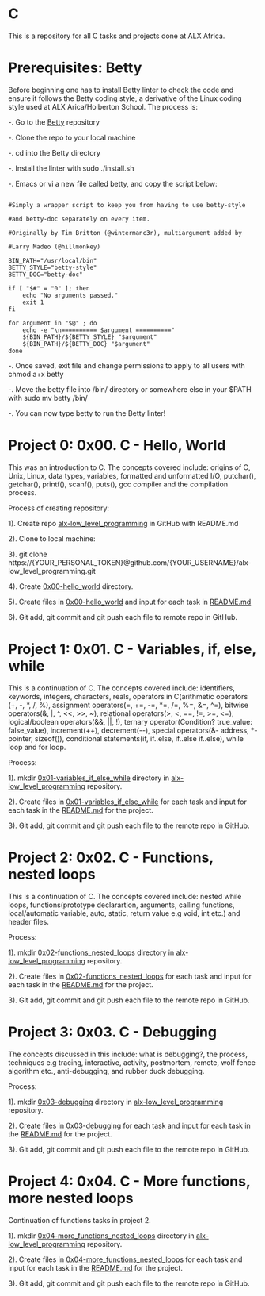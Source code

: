 # C
This is a repository for all C tasks and projects done at ALX Africa. 
# Prerequisites: Betty
Before beginning one has to install Betty linter to check the code and ensure it follows the Betty coding style, a derivative of the Linux coding style used at ALX Arica/Holberton School. The process is:

-. Go to the [Betty](https://github.com/alx-tools/Betty) repository

-. Clone the repo to your local machine

-. cd into the Betty directory

-. Install the linter with sudo ./install.sh

-. Emacs or vi a new file called betty, and copy the script below:


```#!/bin/bash

#Simply a wrapper script to keep you from having to use betty-style

#and betty-doc separately on every item.

#Originally by Tim Britton (@wintermanc3r), multiargument added by

#Larry Madeo (@hillmonkey)

BIN_PATH="/usr/local/bin"
BETTY_STYLE="betty-style"
BETTY_DOC="betty-doc"

if [ "$#" = "0" ]; then
    echo "No arguments passed."
    exit 1
fi

for argument in "$@" ; do
    echo -e "\n========== $argument =========="
    ${BIN_PATH}/${BETTY_STYLE} "$argument"
    ${BIN_PATH}/${BETTY_DOC} "$argument"
done
```
-. Once saved, exit file and change permissions to apply to all users with chmod a+x betty

-. Move the betty file into /bin/ directory or somewhere else in your $PATH with sudo mv betty /bin/

-. You can now type betty <filename> to run the Betty linter!


# **Project 0: 0x00. C - Hello, World**

This was an introduction to C. The concepts covered include: origins of C, Unix, Linux, data types, variables, formatted and unformatted I/O, putchar(), getchar(), printf(), scanf(), puts(), gcc compiler and the compilation process.

Process of creating repository:

1). Create repo [alx-low_level_programming](https://github.com/Muthoni-Maryanne/alx-low_level_programming) in GitHub with README.md

2). Clone to local machine:

3). git clone https://{YOUR_PERSONAL_TOKEN}@github.com/{YOUR_USERNAME}/alx-low_level_programming.git

4). Create [0x00-hello_world](https://github.com/Muthoni-Maryanne/alx-low_level_programming/tree/master/0x00-hello_world) directory.

5). Create files in [0x00-hello_world](https://github.com/Muthoni-Maryanne/alx-low_level_programming/tree/master/0x00-hello_world) and input for each task in [README.md](https://github.com/Muthoni-Maryanne/alx-low_level_programming/blob/master/0x00-hello_world/README.md)

6). Git add, git commit and git push each file to remote repo in GitHub.

# **Project 1: 0x01. C - Variables, if, else, while**

This is a continuation of C. The concepts covered include: identifiers, keywords, integers, characters, reals, operators in C(arithmetic operators (+, -, *, /, %), assignment operators(=, +=, -=, *=, /=, %=, &=, ^=), bitwise operators(&, |, ^, <<, >>, ~), relational operators(>, <, ==, !=, >=, <=), logical/boolean operators(&&, ||, !), ternary operator(Condition? true_value: false_value), increment(++), decrement(--), special operators(&- address, *-pointer, sizeof()), conditional statements(if, if..else, if..else if..else), while loop and for loop.

Process:

1). mkdir [0x01-variables_if_else_while](https://github.com/Muthoni-Maryanne/alx-low_level_programming/tree/master/0x01-variables_if_else_while) directory in [alx-low_level_programming](https://github.com/Muthoni-Maryanne/alx-low_level_programming) repository.

2). Create files in [0x01-variables_if_else_while](https://github.com/Muthoni-Maryanne/alx-low_level_programming/tree/master/0x01-variables_if_else_while) for each task and input for each task in the [README.md](https://github.com/Muthoni-Maryanne/alx-low_level_programming/blob/master/0x01-variables_if_else_while/README.md) for the project.

3). Git add, git commit and git push each file to the remote repo in GitHub.

# **Project 2: 0x02. C - Functions, nested loops**

This is a continuation of C. The concepts covered include: nested while loops, functions(prototype declarartion, arguments, calling functions, local/automatic variable, auto, static, return value e.g void, int etc.) and header files.

Process:

1). mkdir [0x02-functions_nested_loops](https://github.com/Muthoni-Maryanne/alx-low_level_programming/tree/master/0x02-functions_nested_loops) directory in [alx-low_level_programming](https://github.com/Muthoni-Maryanne/alx-low_level_programming) repository.

2). Create files in [0x02-functions_nested_loops](https://github.com/Muthoni-Maryanne/alx-low_level_programming/tree/master/0x02-functions_nested_loops) for each task and input for each task in the [README.md](https://github.com/Muthoni-Maryanne/alx-low_level_programming/blob/master/0x02-functions_nested_loops/README.md) for the project.

3). Git add, git commit and git push each file to the remote repo in GitHub.

# **Project 3: 0x03. C - Debugging**

The concepts discussed in this include: what is debugging?, the process, techniques e.g tracing, interactive, activity, postmortem, remote, wolf fence algorithm etc., anti-debugging, and rubber duck debugging.

Process:

1). mkdir [0x03-debugging](https://github.com/Muthoni-Maryanne/alx-low_level_programming/tree/master/0x03-debugging) directory in [alx-low_level_programming](https://github.com/Muthoni-Maryanne/alx-low_level_programming) repository.

2). Create files in [0x03-debugging](https://github.com/Muthoni-Maryanne/alx-low_level_programming/tree/master/0x03-debugging) for each task and input for each task in the [README.md](https://github.com/Muthoni-Maryanne/alx-low_level_programming/blob/master/0x03-debugging/README.md) for the project.

3). Git add, git commit and git push each file to the remote repo in GitHub.

# **Project 4: 0x04. C - More functions, more nested loops**

Continuation of functions tasks in project 2.

1). mkdir [0x04-more_functions_nested_loops](https://github.com/Muthoni-Maryanne/alx-low_level_programming/tree/master/0x04-more_functions_nested_loops) directory in [alx-low_level_programming](https://github.com/Muthoni-Maryanne/alx-low_level_programming) repository.

2). Create files in  [0x04-more_functions_nested_loops](https://github.com/Muthoni-Maryanne/alx-low_level_programming/tree/master/0x04-more_functions_nested_loops) for each task and input for each task in the [README.md](https://github.com/Muthoni-Maryanne/alx-low_level_programming/blob/master/0x04-more_functions_nested_loops/README.md) for the project.

3). Git add, git commit and git push each file to the remote repo in GitHub.
